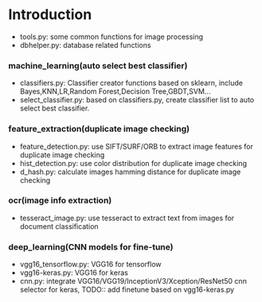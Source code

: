 # Introduction

* tools.py: some common functions for image processing
* dbhelper.py: database related functions

### machine_learning(auto select best classifier) 
* classifiers.py: Classifier creator functions based on sklearn, include Bayes,KNN,LR,Random Forest,Decision Tree,GBDT,SVM...
* select_classifier.py: based on classifiers.py, create classifier list to auto select best classifier.

### feature_extraction(duplicate image checking) 

* feature_detection.py: use SIFT/SURF/ORB to extract image features for duplicate image checking
* hist_detection.py: use color distribution for duplicate image checking
* d_hash.py: calculate images hamming distance for duplicate image checking

### ocr(image info extraction) 
* tesseract_image.py: use tesseract to extract text from images for document classification

### deep_learning(CNN models for fine-tune)
* vgg16_tensorflow.py: VGG16 for tensorflow
* vgg16-keras.py: VGG16 for keras
* cnn.py: integrate VGG16/VGG19/InceptionV3/Xception/ResNet50 cnn selector for keras, TODO:: add finetune based on vgg16-keras.py
